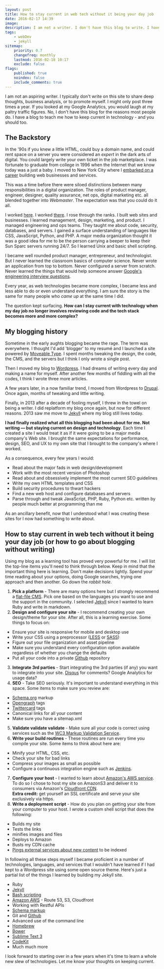 ```yaml
---
layout: post
title: How to stay current in web tech without it being your day job
date: 2016-02-17 14:39
image:
description: I am not a writer. I don't have this blog to write. I have it to teach me how to code and keep current in technology. You should too.
tags:
    - webDev
    - jekyll
sitemap:
    priority: 0.7
    changefreq: monthly
    lastmod: 2016-02-18 10:17
    exclude: false
flags:
    published: true
    noindex: false
    include_comments: true
---
```


I am not an aspiring writer. I typically don't write on this site to share deep thoughts, business analysis, or to promote myself. I might only post three times a year. If you looked at my Google Analytics, you would laugh at my paltry traffic figures. No, I don't have this blog for the reasons most people do. I have a blog to teach me how to keep current in technology - and you should too.

## The Backstory

In the '90s if you knew a little HTML, could buy a domain name, and could rent space on a server you were considered an _expert_ in the dark arts of digital. You could largely write your own ticket in the job marketplace. I was fortunate to graduate from college in 1996 when the Internet that we know today was a just a baby. I moved to New York City where I [embarked on a career][1] building web businesses and services.

This was a time before there were siloed distinctions between many responsibilities in a digital organization. The roles of product manager, engineer, designer, quality assurance, net ops, digital marketing etc. all blended together into _Webmaster_. The expectation was that you could do it all.

I worked [here][8]. I worked [there][9]. I rose through the ranks. I built web sites and businesses. I learned management, design, marketing, and product. I managed engineering and ops teams. They taught me about code, security, databases, and servers. I gained a surface understanding of languages like CSS, JavaScript, Python, and PHP. A major media organization thought it was a good idea for me to be the person carrying a beeper to keep their Sun Sparc servers running 24/7. So I learned Unix and basic shell scripting.

I became well rounded product manager, entrepreneur, and technologist. But I never learned the classroom basics of computer science. Never wrote an application from top to bottom. Never configured a server from scratch. Never learned the things that would help someone answer [Google's engineering interview questions][15].

Every year, as web technologies became more complex, I became less and less able to do or even understand everything. I am sure the story is the same for many people who _came up_ at the same time I did.

The question kept surfacing. **How can I stay current with technology when my day job no longer involves reviewing code and the tech stack becomes more and more complex?**

## My blogging history

Sometime in the early aughts blogging became the rage. The term was everywhere. I thought I'd add 'blogger' to my resumé and I launched a site powered by [Moveable Type][2]. I spent months tweaking the design, the code, the CMS, and the servers but I think I only wrote a single post.

Then I moved my blog to [Wordpress][3]. I had dreams of writing every day and making a name for myself. After another few months of fiddling with all the codes, I think I wrote three more articles.

A few years later, in a now familiar trend, I moved from Wordpress to [Drupal][4]. Once again, months of tweaking and little writing.

Finally, in 2013 after a decade of fooling myself, I threw in the towel on being a writer. I did replatform my blog once again, but now for different reasons. 2013 saw me move to [Jekyll][5] where my blog still lives today.

**I had finally realized what all this blogging had been about for me. Not writing &mdash; but staying current on design and technology**. Each time I created a site I would treat it as if it were going to be a major media company's Web site. I brought the same expectations for performance, design, SEO, and UX to my own site that I brought to the company's where I worked.

As a consequence, every few years I would:

-   Read about the major fads in web design/development
-   Work with the most recent version of Photoshop
-   Read about and obsessively implement the most current SEO guidelines
-   Write my own HTML templates and CSS
-   Build security procedures to thwart hackers
-   Find a new web host and configure databases and servers
-   Parse through and tweak JavaScript, PHP, Ruby, Python etc. written by people much better at programming than me

As an ancillary benefit, now that I understood what I was creating these sites for I now had something to write about.

## How to stay current in web tech without it being your day job <span class="normaloverride">(or how to go about blogging without writing)</span>

Using my blog as a learning tool has proved very powerful for me. I will list the top-line items you'll need to think through below. Keep in mind that the important thing here is learning. Don't make decisions lightly. Spend your time reading about your options, doing Google searches, trying one approach and then another. Go down the _rabbit hole_.

1. **Pick a platform** - There are many options here but I strongly recommend a [flat-file CMS][10]. Pick one based on the languages you want to use and the support in the community. I selected [Jekyll][5] since I wanted to learn Ruby and write in markdown.
2. **Design and configure your site** - I recommend creating your own design/theme for your site. After all, this is a learning exercise. Some things to focus on:

-   Ensure your site is responsive for mobile and desktop use
-   Write your CSS using a preprocessor ([LESS][12] or [SASS][11])
-   Figure out your file organization and asset pipeline
-   Make sure you understand every configuration option available regardless of whether you change the defaults
-   Put all your code into a private [Github][22] repository

3. **Integrate 3rd parties** - Start integrating the 3rd parties (if any) you want to integrate into your site. [Disqus][13] for comments? Google Analytics for usage data?
4. **SEO** - Take SEO seriously. It's important to understand everything in this space. Some items to make sure you review are:

-   [Schema.org][14] markup
-   [Opengraph][16] tags
-   [Twittercard][17] tags
-   Canonical links for all your content
-   Make sure you have a sitemap.xml

5. **Validate validate validate** - Make sure all your code is correct using services such as the [WC3 Markup Validation Service][18].
6. **Write your build routines** - These routines are run every time you compile your site. Some items to think about here are:

-   Minify your HTML, CSS, etc.
-   Check your site for bad links
-   Compress your images as small as possible
-   Configure a continuous integration engine such as [Jenkins][21].

7. **Configure your host** - I wanted to learn about [Amazon's AWS service][19]. To do so I chose to host my site on AmazonS3 and deliver it to consumers via Amazon's [Cloudfront CDN][20].<br />**Extra credit:** get yourself an SSL certificate and serve your site exclusively via https.
8. **Write a deployment script** - How do you plan on getting your site from your computer to your host. I wrote a custom shell script that does the following:

-   Builds my site
-   Tests the links
-   minifies images and files
-   Deploys to Amazon
-   Busts my CDN cache
-   [Pings external services about new content][27] to be indexed

In following all these steps myself I became proficient in a number of technologies, languages, and services that I wouldn't have learned if I had kept to a Wordpress site using some open source theme. Here's just a partial list of the things I learned by building my Jekyll site.

-   Ruby
-   [Jekyll][5]
-   [Bash scripting][28]
-   [Amazon AWS][19] - Route 53, S3, Cloudfront
-   Working with Restful APIs
-   [Schema markup][14]
-   Git and [Github][22]
-   Advanced use of the command line
-   [Homebrew][23]
-   [Bower][24]
-   [Sublime Text 3][25]
-   [CodeKit][26]
-   Much much more

I look forward to starting over in a few years when it's time to learn a whole new slew of technologies. Let me know your thoughts on keeping current.

[1]: https://natelandau.com/nathaniel-landau-resume/
[2]: https://en.wikipedia.org/wiki/Movable_Type
[3]: https://wordpress.org/
[4]: https://www.drupal.org/
[5]: https://jekyllrb.com/
[6]: https://www.squarespace.com/
[7]: https://www.weebly.com/
[8]: https://www.theglobe.com/
[9]: https://about.com/
[10]: https://github.com/ahadb/flat-file-cms
[11]: https://sass-lang.com/
[12]: https://lesscss.org/
[13]: https://disqus.com/
[14]: https://schema.org/
[15]: https://www.businessinsider.com/15-mind-bending-interview-questions-that-every-google-engineer-can-answer-2012-1?op=1
[16]: https://ogp.me/
[17]: https://dev.twitter.com/cards/markup
[18]: https://validator.w3.org/
[19]: https://aws.amazon.com/
[20]: https://aws.amazon.com/cloudfront/
[21]: https://jenkins-ci.org/
[22]: https://github.com/
[23]: https://brew.sh/
[24]: https://bower.io/
[25]: https://www.sublimetext.com/3
[26]: https://incident57.com/codekit/
[27]: https://natelandau.com/how-to-notify-services-when-post-jekyll/
[28]: https://natelandau.com/bash-scripting-utilities/
